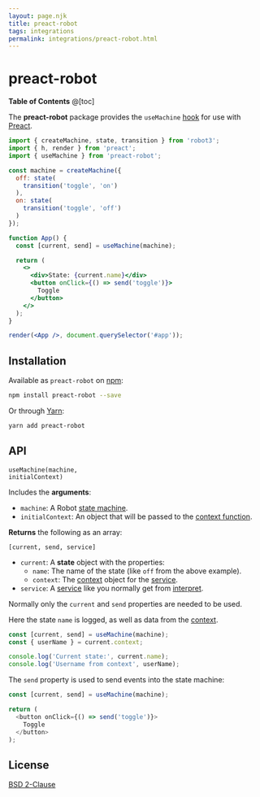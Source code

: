 ```yaml
---
layout: page.njk
title: preact-robot
tags: integrations
permalink: integrations/preact-robot.html
---
```


# preact-robot

__Table of Contents__
@[toc]

The __preact-robot__ package provides the `useMachine` [hook](https://preactjs.com/guide/v10/hooks/#app) for use with [Preact](https://preactjs.com/).

```jsx
import { createMachine, state, transition } from 'robot3';
import { h, render } from 'preact';
import { useMachine } from 'preact-robot';

const machine = createMachine({
  off: state(
    transition('toggle', 'on')
  ),
  on: state(
    transition('toggle', 'off')
  )
});

function App() {
  const [current, send] = useMachine(machine);

  return (
    <>
      <div>State: {current.name}</div>
      <button onClick={() => send('toggle')}>
        Toggle
      </button>
    </>
  );
}

render(<App />, document.querySelector('#app'));
```

## Installation

Available as `preact-robot` on [npm](https://www.npmjs.com/package/preact-robot):

```bash
npm install preact-robot --save
```

Or through [Yarn](https://yarnpkg.com):

```bash
yarn add preact-robot
```

## API

<code class="api-signature">useMachine(machine, initialContext)</code>

Includes the __arguments__:

* `machine`: A Robot [state machine](../api/createMachine.html).
* `initialContext`: An object that will be passed to the [context function](../api/createMachine.html#context).

__Returns__ the following as an array:

`[current, send, service]`

* `current`: A __state__ object with the properties:
  * `name`: The name of the state (like `off` from the above example).
  * `context`: The [context](../api/createMachine.html#context) object for the [service](../api/interpret.html#service).
* `service`: A [service](../api/interpret.html#service) like you normally get from [interpret](../api/interpret.html).

Normally only the `current` and `send` properties are needed to be used.

Here the state `name` is logged, as well as data from the [context](../api/createMachine.html#context).

```js
const [current, send] = useMachine(machine);
const { userName } = current.context;

console.log('Current state:', current.name);
console.log('Username from context', userName);
```

The `send` property is used to send events into the state machine:

```js
const [current, send] = useMachine(machine);

return (
  <button onClick={() => send('toggle')}>
    Toggle
  </button>
);
```

## License

[BSD 2-Clause](https://opensource.org/licenses/BSD-2-Clause)